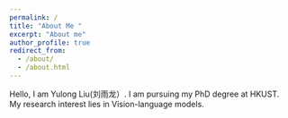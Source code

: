```yaml
---
permalink: /
title: "About Me "
excerpt: "About me"
author_profile: true
redirect_from: 
  - /about/
  - /about.html
---
```

Hello, I am Yulong Liu(刘雨龙）. I am pursuing my PhD degree at HKUST. My research interest lies in Vision-language models.

